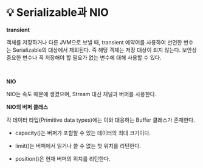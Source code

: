 # 💡 **Serializable과 NIO**


**transient**

객체를 저장하거나 다른 JVM으로 보낼 때, transient 예약어를 사용하여 선언한 변수는
Serializable의 대상에서 제외된다. 즉 해당 객체는 저장 대상이 되지 않는다.
보안상 중요한 변수나 꼭 저장해야 할 필요가 없는 변수에 대해 사용할 수 있다.

<br>

**NIO**

NIO는 속도 때문에 생겼으며, Stream 대신 채널과 버퍼를 사용한다.

**NIO의 버퍼 클래스**

각 데이터 타입(Primitive data types)에는 이와 대응하는 Buffer 클래스가 존재한다.

- capacity()는 버퍼가 포함할 수 있는 데이터의 최대 크기이다.

- limit()는 버퍼에서 읽거나 쓸 수 없는 첫 위치를 리턴한다.

- position()은 현재 버퍼의 위치를 리턴한다.

